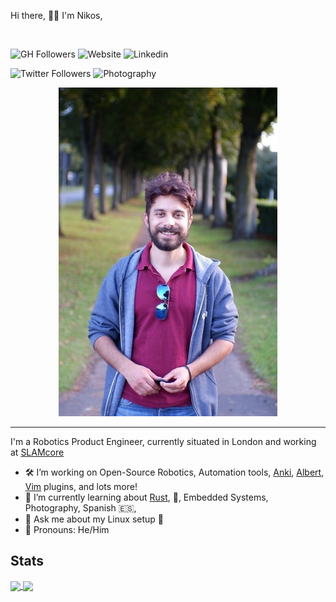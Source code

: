 Hi there, 👋👋
I'm Nikos,

<br>

![GH Followers](https://img.shields.io/github/followers/bergercookie?logoColor=9370db&style=social)
![Website](https://img.shields.io/website?down_message=%E2%9C%96&label=bergercookie.dev&style=flat-square&up_color=9370db&up_message=%E2%9C%94&url=https%3A%2F%2Fbergercookie.dev)
![Linkedin](https://img.shields.io/badge/-LinkedIn-222222?style=flat-square&logo=Linkedin&logoColor=9370db&link=https://www.linkedin.com/in/nikos-koukis/)

![Twitter Followers](https://img.shields.io/twitter/follow/bergercookie12?label=Followers&logoColor=9370db&style=social)
![Photography](https://img.shields.io/website?down_message=%E2%9C%96&label=/photography&style=flat-square&up_color=9370db&up_message=%E2%9C%94&url=https%3A%2F%2Fbergercookie.dev/photography)

<!--
<a href="https://stackexchange.com/users/3388031"><img align="right" src="https://stackexchange.com/users/flair/3388031.png?theme=dark" width="208" height="58" alt="SO" title="SO"></a>
-->

<div align="center">
<img src="res/photo.jpg">
</div>

---

I'm a Robotics Product Engineer, currently situated in London and working at [SLAMcore](https://slamcore.com)

- 🛠 I’m working on Open-Source Robotics, Automation tools, [Anki](https://apps.ankiweb.net/), [Albert](https://albertlauncher.github.io/), [Vim](https://www.vim.org/) plugins, and lots more!
- 📖 I’m currently learning about [Rust](https://www.rust-lang.org/), 🦀, Embedded Systems, Photography, Spanish 🇪🇸,
- 📢 Ask me about my Linux setup 🐧
- 💬 Pronouns: He/Him

## Stats

<a href="https://github.com/anuraghazra/github-readme-stats">
  <img align="center" src="https://github-readme-stats.vercel.app/api?hide_title=true&username=bergercookie&count_private=true&theme=dark">
</a>
<a href="https://github.com/anuraghazra/convoychat">
  <img align="center" src="https://github-readme-stats.vercel.app/api/top-langs/?lang_count=6&hide=c,java,tex,perl,matlab,html,css,javascript&username=bergercookie&theme=dark&layout=compact">
</a>
